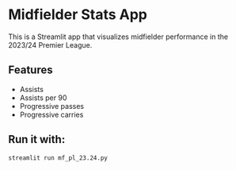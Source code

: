 # Midfielder Stats App

This is a Streamlit app that visualizes midfielder performance in the 2023/24 Premier League.

## Features
- Assists
- Assists per 90
- Progressive passes
- Progressive carries

## Run it with:

```bash
streamlit run mf_pl_23.24.py
